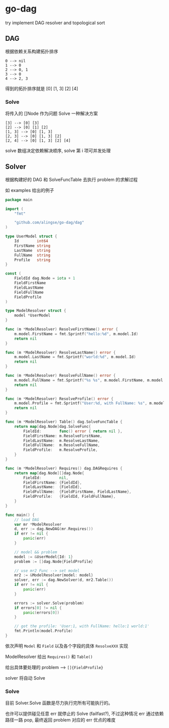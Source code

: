 # go-dag
try implement DAG resolver and topological sort

## DAG

根据依赖关系构建拓扑排序

```
0 --> nil
1 --> 0
2 --> 0, 1
3 --> 0
4 --> 2, 3
```

得到的拓扑排序就是
[0] [1, 3] [2] [4]

### Solve

将传入的 []Node 作为问题 Solve 一种解决方案

```
[3] --> [0] [3]
[2] --> [0] [1] [2]
[1, 3] --> [0] [1, 3]
[2, 3] --> [0] [1, 3] [2]
[2, 4] --> [0] [1, 3] [2] [4]
```

solve 数组决定依赖解决顺序, solve 第 i 项可并发处理

## Solver

根据构建好的 DAG 和 SolveFuncTable 去执行 problem 的求解过程

如 examples 给出的例子

```go
package main

import (
	"fmt"

	"github.com/alingse/go-dag/dag"
)

type UserModel struct {
	Id        int64
	FirstName string
	LastName  string
	FullName  string
	Profile   string
}

const (
	FieldId dag.Node = iota + 1
	FieldFirstName
	FieldLastName
	FieldFullName
	FieldProfile
)

type ModelResolver struct {
	model *UserModel
}

func (m *ModelResolver) ResolveFirstName() error {
	m.model.FirstName = fmt.Sprintf("hello:%d", m.model.Id)
	return nil
}

func (m *ModelResolver) ResolveLastName() error {
	m.model.LastName = fmt.Sprintf("world:%d", m.model.Id)
	return nil
}

func (m *ModelResolver) ResolveFullName() error {
	m.model.FullName = fmt.Sprintf("%s %s", m.model.FirstName, m.model.LastName)
	return nil
}

func (m *ModelResolver) ResolveProfile() error {
	m.model.Profile = fmt.Sprintf("User:%d, with FullName: %s", m.model.Id, m.model.FullName)
	return nil
}

func (m *ModelResolver) Table() dag.SolveFuncTable {
	return map[dag.Node]dag.SolveFunc{
		FieldId:        func() error { return nil },
		FieldFirstName: m.ResolveFirstName,
		FieldLastName:  m.ResolveLastName,
		FieldFullName:  m.ResolveFullName,
		FieldProfile:   m.ResolveProfile,
	}
}

func (m *ModelResolver) Requires() dag.DAGRequires {
	return map[dag.Node][]dag.Node{
		FieldId:        nil,
		FieldFirstName: {FieldId},
		FieldLastName:  {FieldId},
		FieldFullName:  {FieldFirstName, FieldLastName},
		FieldProfile:   {FieldId, FieldFullName},
	}
}

func main() {
	// load DAG
	var mr *ModelResolver
	d, err := dag.NewDAG(mr.Requires())
	if err != nil {
		panic(err)
	}

	// model && problem
	model := &UserModel{Id: 1}
	problem := []dag.Node{FieldProfile}

	// use mr2 Func --> set model
	mr2 := &ModelResolver{model: model}
	solver, err := dag.NewSolver(d, mr2.Table())
	if err != nil {
		panic(err)
	}

	errors := solver.Solve(problem)
	if errors[0] != nil {
		panic(errors[0])
	}

	// got the profile: 'User:1, with FullName: hello:1 world:1'
	fmt.Println(model.Profile)
}
```

依次声明 `Model` 和 `Field` 以及各个字段的具体 `ResolveXXX` 实现

ModelResolver 给出 `Requires()` 和 `Table()`

给出具体要处理的 problem --> `[]{FieldProfile}`

solver 将自动 Solve

### Solve

目前 Solver.Solve 函数是尽力执行完所有可能执行的。

也许可以提供碰见任意 err 就停止的 Solve (failfast?), 不过这种情况 err 通过依赖路径一路 pop, 最终返回 problem 对应的 err 优点的难度
